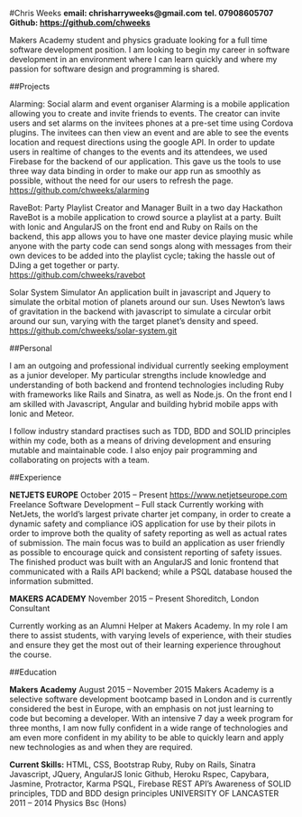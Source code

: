 #Chris Weeks
__email: chrisharryweeks@gmail.com__
__tel. 07908605707__
__Github: https://github.com/chweeks__

Makers Academy student and physics graduate looking for a full time software development position. I am looking to begin my career in software development in an environment where I can learn quickly and where my passion for software design and programming is shared.

##Projects

Alarming: Social alarm and event organiser
Alarming is a mobile application allowing you to create and invite friends to events. The creator can invite users and set alarms on the invitees phones at a pre-set time using Cordova plugins. The invitees can then view an event and are able to see the events location and request directions using the google API. In order to update users in realtime of changes to the events and its attendees, we used Firebase for the backend of our application. This gave us the tools to use three way data binding in order to make our app run as smoothly as possible, without the need for our users to refresh the page.  https://github.com/chweeks/alarming

RaveBot: Party Playlist Creator and Manager
Built in a two day Hackathon RaveBot is a mobile application to crowd source a playlist at a party. Built with Ionic and AngularJS on the front end and Ruby on Rails on the backend, this app allows you to have one master device playing music while anyone with the party code can send songs along with messages from their own devices to be added into the playlist cycle; taking the hassle out of DJing a get together or party.  
https://github.com/chweeks/ravebot

Solar System Simulator
An application built in javascript and Jquery to simulate the orbital motion of planets around our sun. Uses Newton’s laws of gravitation in the backend with javascript  to simulate a circular orbit around our sun, varying with the target planet’s density and speed.
https://github.com/chweeks/solar-system.git


##Personal

I am an outgoing and professional individual currently seeking employment as a junior developer. My particular strengths include knowledge and understanding of both backend and frontend technologies including Ruby with frameworks like Rails and Sinatra, as well as Node.js. On the front end I am skilled with Javascript, Angular and building hybrid mobile apps with Ionic and Meteor.

I follow industry standard practises such as TDD, BDD and SOLID principles within my code, both as a means of driving development and ensuring mutable and maintainable code. I also enjoy pair programming and collaborating on projects with a team.

##Experience

__NETJETS EUROPE__									 October 2015 – Present
https://www.netjetseurope.com
Freelance Software Development – Full stack
Currently working with NetJets, the world’s largest private charter jet company, in order to create a dynamic safety and compliance iOS application for use by their pilots in order to improve both the quality of safety reporting as well as actual rates of submission. The main focus was to build an application as user friendly as possible to encourage quick and consistent reporting of safety issues. The finished product was built with an AngularJS and Ionic frontend that communicated with a Rails API backend; while a PSQL database housed the information submitted. 

__MAKERS ACADEMY__								November 2015 – Present
Shoreditch, London
Consultant 

Currently working as an Alumni Helper at Makers Academy. In my role I am there to assist students, with varying levels of experience, with their studies and ensure they get the most out of their learning experience throughout the course.

##Education

__Makers Academy__								 August 2015 – November 2015
Makers Academy is a selective software development bootcamp based in London and is currently considered the best in Europe, with an emphasis on not just learning to code but becoming a developer. With an intensive 7 day a week program for three months, I am now fully confident in a wide range of technologies and am even more confident in my ability to be able to quickly learn and apply new technologies as and when they are required.

__Current Skills:__
HTML, CSS, Bootstrap
Ruby, Ruby on Rails, Sinatra
Javascript, JQuery, AngularJS
Ionic
Github, Heroku
Rspec, Capybara, Jasmine, Protractor, Karma
PSQL, Firebase
REST API’s
Awareness of SOLID principles, TDD and BDD design principles
UNIVERSITY OF LANCASTER									         2011 – 2014
Physics Bsc (Hons)
